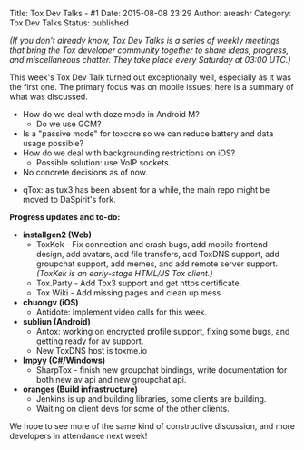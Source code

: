 Title: Tox Dev Talks - #1
Date: 2015-08-08 23:29
Author: areashr
Category: Tox Dev Talks
Status: published

*(If you don't already know, Tox Dev Talks is a series of weekly
meetings that bring the Tox developer community together to share ideas,
progress, and miscellaneous chatter. They take place every Saturday at
03:00 UTC.)*

This week's Tox Dev Talk turned out exceptionally well, especially as it
was the first one. The primary focus was on mobile issues; here is a
summary of what was discussed.

-   How do we deal with doze mode in Android M?
    -   Do we use GCM?
-   Is a "passive mode" for toxcore so we can reduce battery and data
    usage possible?
-   How do we deal with backgrounding restrictions on iOS?
    -   Possible solution: use VoIP sockets.
-   No concrete decisions as of now.

<!-- -->

-   qTox: as tux3 has been absent for a while, the main repo might be
    moved to DaSpirit's fork.

**Progress updates and to-do:**

-   **installgen2 (Web)**
    -   ToxKek - Fix connection and crash bugs, add mobile frontend
        design, add avatars, add file transfers, add ToxDNS support, add
        groupchat support, add memes, and add remote server support.
        *(ToxKek is an early-stage HTML/JS Tox client.)*
    -   Tox.Party - Add Tox3 support and get https certificate.
    -   Tox Wiki - Add missing pages and clean up mess
-   **chuongv (iOS)**
    -   Antidote: Implement video calls for this week.
-   **subliun (Android)**
    -   Antox: working on encrypted profile support, fixing some bugs,
        and getting ready for av support.
    -   New ToxDNS host is toxme.io
-   **Impyy (C\#/Windows)**
    -   SharpTox - finish new groupchat bindings, write documentation
        for both new av api and new groupchat api.
-   **oranges (Build infrastructure)**
    -   Jenkins is up and building libraries, some clients are building.
    -   Waiting on client devs for some of the other clients.

We hope to see more of the same kind of constructive discussion, and
more developers in attendance next week!
